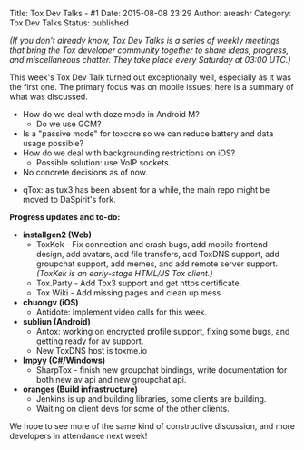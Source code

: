 Title: Tox Dev Talks - #1
Date: 2015-08-08 23:29
Author: areashr
Category: Tox Dev Talks
Status: published

*(If you don't already know, Tox Dev Talks is a series of weekly
meetings that bring the Tox developer community together to share ideas,
progress, and miscellaneous chatter. They take place every Saturday at
03:00 UTC.)*

This week's Tox Dev Talk turned out exceptionally well, especially as it
was the first one. The primary focus was on mobile issues; here is a
summary of what was discussed.

-   How do we deal with doze mode in Android M?
    -   Do we use GCM?
-   Is a "passive mode" for toxcore so we can reduce battery and data
    usage possible?
-   How do we deal with backgrounding restrictions on iOS?
    -   Possible solution: use VoIP sockets.
-   No concrete decisions as of now.

<!-- -->

-   qTox: as tux3 has been absent for a while, the main repo might be
    moved to DaSpirit's fork.

**Progress updates and to-do:**

-   **installgen2 (Web)**
    -   ToxKek - Fix connection and crash bugs, add mobile frontend
        design, add avatars, add file transfers, add ToxDNS support, add
        groupchat support, add memes, and add remote server support.
        *(ToxKek is an early-stage HTML/JS Tox client.)*
    -   Tox.Party - Add Tox3 support and get https certificate.
    -   Tox Wiki - Add missing pages and clean up mess
-   **chuongv (iOS)**
    -   Antidote: Implement video calls for this week.
-   **subliun (Android)**
    -   Antox: working on encrypted profile support, fixing some bugs,
        and getting ready for av support.
    -   New ToxDNS host is toxme.io
-   **Impyy (C\#/Windows)**
    -   SharpTox - finish new groupchat bindings, write documentation
        for both new av api and new groupchat api.
-   **oranges (Build infrastructure)**
    -   Jenkins is up and building libraries, some clients are building.
    -   Waiting on client devs for some of the other clients.

We hope to see more of the same kind of constructive discussion, and
more developers in attendance next week!
